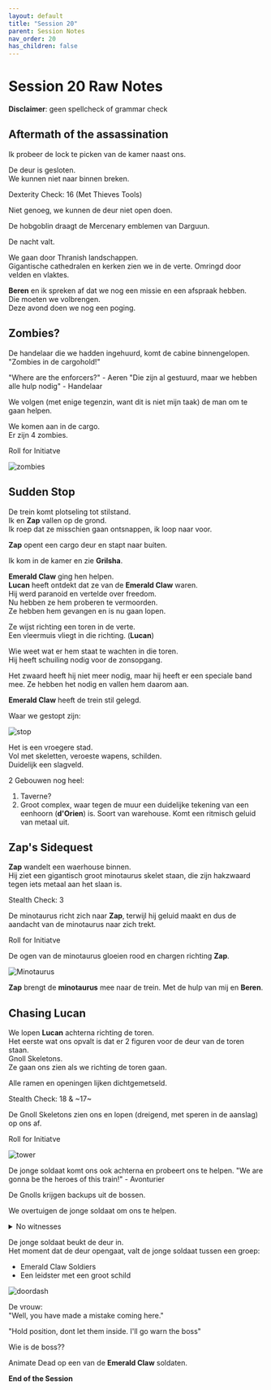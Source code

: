 ```yaml
---
layout: default
title: "Session 20"
parent: Session Notes
nav_order: 20
has_children: false
---
```


# Session 20 Raw Notes

**Disclaimer**: geen spellcheck of grammar check

## Aftermath of the assassination

Ik probeer de lock te picken van de kamer naast ons.

De deur is gesloten.  
We kunnen niet naar binnen breken.

<div class="text-red-000">
 Dexterity Check: 16 (Met Thieves Tools)
</div>

Niet genoeg, we kunnen de deur niet open doen.

De hobgoblin draagt de Mercenary emblemen van Darguun.

De nacht valt.

We gaan door Thranish landschappen.  
Gigantische cathedralen en kerken zien we in de verte. Omringd door velden en vlaktes.  

**Beren** en ik spreken af dat we nog een missie en een afspraak hebben.    
Die moeten we volbrengen.  
Deze avond doen we nog een poging.

## Zombies?

De handelaar die we hadden ingehuurd, komt de cabine binnengelopen.
"Zombies in de cargohold!"

"Where are the enforcers?" - Aeren
"Die zijn al gestuurd, maar we hebben alle hulp nodig" - Handelaar

We volgen (met enige tegenzin, want dit is niet mijn taak) de man om te gaan helpen.

We komen aan in de cargo.   
Er zijn 4 zombies.

<div class="text-red-000">
 Roll for Initiatve
</div>

![zombies](img/20_zombie.PNG)

## Sudden Stop

De trein komt plotseling tot stilstand.  
Ik en **Zap** vallen op de grond.  
Ik roep dat ze misschien gaan ontsnappen, ik loop naar voor.

**Zap** opent een cargo deur en stapt naar buiten.

Ik kom in de kamer en zie **Grilsha**.

**Emerald Claw** ging hen helpen.  
**Lucan** heeft ontdekt dat ze van de **Emerald Claw** waren.  
Hij werd paranoid en vertelde over freedom.  
Nu hebben ze hem proberen te vermoorden.  
Ze hebben hem gevangen en is nu gaan lopen.

Ze wijst richting een toren in de verte.  
Een vleermuis vliegt in die richting. (**Lucan**)  

Wie weet wat er hem staat te wachten in die toren.  
Hij heeft schuiling nodig voor de zonsopgang.

Het zwaard heeft hij niet meer nodig, maar hij heeft er een speciale band mee.
Ze hebben het nodig en vallen hem daarom aan.

**Emerald Claw** heeft de trein stil gelegd.  

Waar we gestopt zijn:

![stop](img/20_sudden_stop.PNG)

Het is een vroegere stad.  
Vol met skeletten, veroeste wapens, schilden.  
Duidelijk een slagveld.

2 Gebouwen nog heel:  
1. Taverne?
2. Groot complex, waar tegen de muur een duidelijke tekening van een eenhoorn (**d'Orien**) is. Soort van warehouse. Komt een ritmisch geluid van metaal uit.

## Zap's Sidequest

**Zap** wandelt een waerhouse binnen.  
Hij ziet een gigantisch groot minotaurus skelet staan, die zijn hakzwaard tegen iets metaal aan het slaan is.  

<div class="text-red-000">
 Stealth Check: 3
</div>

De minotaurus richt zich naar **Zap**, terwijl hij geluid maakt en dus de aandacht van de minotaurus naar zich trekt.

<div class="text-red-000">
 Roll for Initiatve
</div>

De ogen van de minotaurus gloeien rood en chargen richting **Zap**.

![Minotaurus](img/20_minotaur.PNG)  

**Zap** brengt de **minotaurus** mee naar de trein.
Met de hulp van mij en **Beren**.

## Chasing Lucan

We lopen **Lucan** achterna richting de toren.  
Het eerste wat ons opvalt is dat er 2 figuren voor de deur van de toren staan.  
Gnoll Skeletons.   
Ze gaan ons zien als we richting de toren gaan.

Alle ramen en openingen lijken dichtgemetseld.

<div class="text-red-000">
 Stealth Check: 18 &  ~17~
</div>

De Gnoll Skeletons zien ons en lopen (dreigend, met speren in de aanslag) op ons af.

<div class="text-red-000">
 Roll for Initiatve
</div>

![tower](img/20_tower_guards.PNG)

De jonge soldaat komt ons ook achterna en probeert ons te helpen.
"We are gonna be the heroes of this train!" - Avonturier

De Gnolls krijgen backups uit de bossen.

We overtuigen de jonge soldaat om ons te helpen.  

<details>
  <summary>No witnesses</summary>
  <p>als hij ons geholpen heeft, moeten we hem opruimen</p>
</details>

De jonge soldaat beukt de deur in.  
Het moment dat de deur opengaat, valt de jonge soldaat tussen een groep:
- Emerald Claw Soldiers
- Een leidster met een groot schild

![doordash](img/20_met_de_deur_in_huis.PNG)

De vrouw:  
"Well, you have made a mistake coming here."

"Hold position, dont let them inside. I'll go warn the boss"

Wie is de boss??

Animate Dead op een van de **Emerald Claw** soldaten.

**End of the Session**
